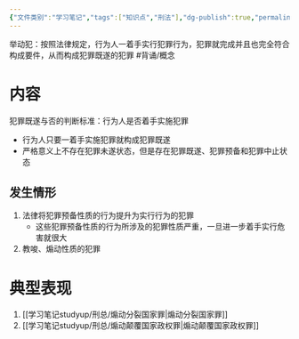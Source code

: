 ```yaml
---
{"文件类别":"学习笔记","tags":["知识点","刑法"],"dg-publish":true,"permalink":"/学习笔记studyup/刑总/举动犯/","dgPassFrontmatter":true,"created":"2024-10-31T19:29:48.123+08:00","updated":"2024-11-03T00:36:07.567+08:00"}
---
```


举动犯：按照法律规定，行为人一着手实行犯罪行为，犯罪就完成并且也完全符合构成要件，从而构成犯罪既遂的犯罪 #背诵/概念 
# 内容
犯罪既遂与否的判断标准：行为人是否着手实施犯罪
- 行为人只要一着手实施犯罪就构成犯罪既遂
- 严格意义上不存在犯罪未遂状态，但是存在犯罪既遂、犯罪预备和犯罪中止状态
## 发生情形
1. 法律将犯罪预备性质的行为提升为实行行为的犯罪
	- 这些犯罪预备性质的行为所涉及的犯罪性质严重，一旦进一步着手实行危害就很大
2. 教唆、煽动性质的犯罪
# 典型表现
1. [[学习笔记studyup/刑总/煽动分裂国家罪\|煽动分裂国家罪]]
2. [[学习笔记studyup/刑总/煽动颠覆国家政权罪\|煽动颠覆国家政权罪]]